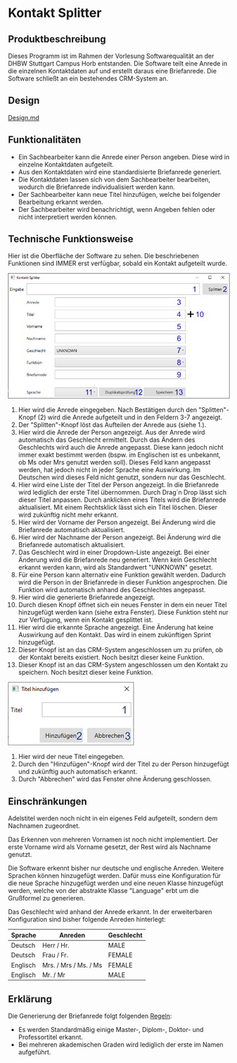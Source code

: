# Kontakt Splitter

## Produktbeschreibung
Dieses Programm ist im Rahmen der Vorlesung Softwarequalität an der DHBW Stuttgart Campus Horb entstanden. Die Software teilt eine Anrede in die einzelnen Kontaktdaten auf und erstellt daraus eine Briefanrede. Die Software schließt an ein bestehendes CRM-System an.

## Design
[Design.md](documentation.md)

## Funktionalitäten
* Ein Sachbearbeiter kann die Anrede einer Person angeben. Diese wird in einzelne Kontaktdaten aufgeteilt.
* Aus den Kontaktdaten wird eine standardisierte Briefanrede generiert.
* Die Kontaktdaten lassen sich von dem Sachbearbeiter bearbeiten, wodurch die Briefanrede individualisiert werden kann.
* Der Sachbearbeiter kann neue Titel hinzufügen, welche bei folgender Bearbeitung erkannt werden.
* Der Sachbearbeiter wird benachrichtigt, wenn Angeben fehlen oder nicht interpretiert werden können.

## Technische Funktionsweise
Hier ist die Oberfläche der Software zu sehen. Die beschriebenen Funktionen sind IMMER erst verfügbar, sobald ein Kontakt aufgeteilt wurde.

![Oberfäche](Documentation/kontakt-splitter.jpg)

1. Hier wird die Anrede eingegeben. Nach Bestätigen durch den "Splitten"-Knopf (2) wird die Anrede aufgeteilt und in den Feldern 3-7 angezeigt.
2. Der "Splitten"-Knopf löst das Aufteilen der Anrede aus (siehe 1.).
3. Hier wird die Anrede der Person angezeigt. Aus der Anrede wird automatisch das Geschlecht ermittelt. Durch das Ändern des Geschlechts wird auch die Anrede angepasst. Diese kann jedoch nicht immer exakt bestimmt werden (bspw. im Englischen ist es unbekannt, ob Ms oder Mrs genutzt werden soll). Dieses Feld kann angepasst werden, hat jedoch nicht in jeder Sprache eine Auswirkung. Im Deutschen wird dieses Feld nicht genutzt, sondern nur das Geschlecht.
4. Hier wird eine Liste der Titel der Person angezeigt. In die Briefanrede wird lediglich der erste Titel übernommen. Durch Drag´n Drop lässt sich dieser Titel anpassen. Durch anklicken eines Titels wird die Briefanrede aktualisiert. Mit einem Rechtsklick lässt sich ein Titel löschen. Dieser wird zukünftig nicht mehr erkannt.
5. Hier wird der Vorname der Person angezeigt. Bei Änderung wird die Briefanrede automatisch aktualisiert.
6. Hier wird der Nachname der Person angezeigt. Bei Änderung wird die Briefanrede automatisch aktualisiert.
7. Das Geschlecht wird in einer Dropdown-Liste angezeigt. Bei einer Änderung wird die Briefanrede neu generiert. Wenn kein Geschlecht erkannt werden kann, wird als Standardwert "UNKNOWN" gesetzt.
8. Für eine Person kann alternativ eine Funktion gewählt werden. Dadurch wird die Person in der Briefanrede in dieser Funktion angesprochen. Die Funktion wird automatisch anhand des Geschlechtes angepasst.
9. Hier wird die generierte Briefanrede angezeigt.
10. Durch diesen Knopf öffnet sich ein neues Fenster in dem ein neuer Titel hinzugefügt werden kann (siehe extra Fenster). Diese Funktion steht nur zur Verfügung, wenn ein Kontakt gesplittet ist.
11. Hier wird die erkannte Sprache angezeigt. Eine Änderung hat keine Auswirkung auf den Kontakt. Das wird in einem zukünftigen Sprint hinzugefügt.
12. Dieser Knopf ist an das CRM-System angeschlossen um zu prüfen, ob der Kontakt bereits existiert. Noch besitzt dieser keine Funktion.
13. Dieser Knopf ist an das CRM-System angeschlossen um den Kontakt zu speichern. Noch besitzt dieser keine Funktion.


![Kontakt hinzufügen](Documentation/kontakt-splitter-add.jpg)
1. Hier wird der neue Titel eingegeben.
2. Durch den "Hinzufügen"-Knopf wird der Titel zu der Person hinzugefügt und zukünftig auch automatisch erkannt.
3. Durch "Abbrechen" wird das Fenster ohne Änderung geschlossen.

## Einschränkungen
Adelstitel werden noch nicht in ein eigenes Feld aufgeteilt, sondern dem Nachnamen zugeordnet.

Das Erkennen von mehreren Vornamen ist noch nicht implementiert. Der erste Vorname wird als Vorname gesetzt, der Rest wird als Nachname genutzt.

Die Software erkennt bisher nur deutsche und englische Anreden. Weitere Sprachen können hinzugefügt werden. Dafür muss eine Konfiguration für die neue Sprache hinzugefügt werden und eine neuen Klasse hinzugefügt werden, welche von der abstrakte Klasse "Language" erbt um die Grußformel zu generieren.

Das Geschlecht wird anhand der Anrede erkannt. In der erweiterbaren Konfiguration sind bisher folgende Anreden hinterlegt:

Sprache | Anreden | Geschlecht
--- | --- | ---
Deutsch | Herr / Hr. | MALE
Deutsch | Frau / Fr. | FEMALE
Englisch | Mrs. / Mrs / Ms. / Ms | FEMALE
Englisch | Mr. / Mr | MALE

## Erklärung

Die Generierung der Briefanrede folgt folgenden [Regeln](http://www.stil.de/uploads/media/Die_wichtigsten_Anreden_klipp_und_klar.pdf):

* Es werden Standardmäßig einige Master-, Diplom-, Doktor- und Professortitel erkannt.
* Bei mehreren akademischen Graden wird lediglich der erste im Namen aufgeführt.